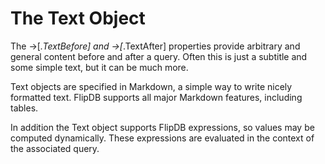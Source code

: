 # The Text Object

The →[*.TextBefore] and →[*.TextAfter] properties
provide arbitrary and general content before and after a query. Often this
is just a subtitle and some simple text, but it can be much more.

Text objects are specified in Markdown, a simple way to write nicely formatted
text. FlipDB supports all major Markdown features, including tables.

In addition the Text object supports FlipDB expressions, so values may
be computed dynamically. These expressions are evaluated in the context
of the associated query.



